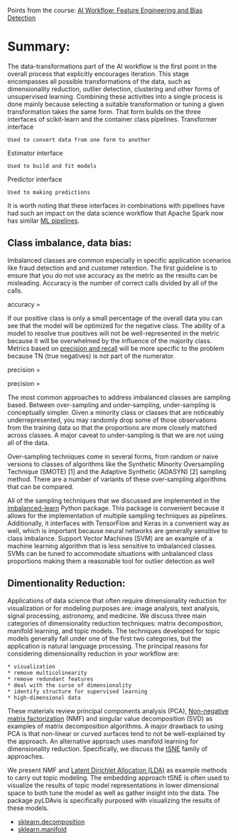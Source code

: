 Points from the course: [AI Workflow: Feature Engineering and Bias Detection](https://www.coursera.org/learn/ibm-ai-workflow-feature-engineering-bias-detection)


# Summary:

The data-transformations part of the AI workflow is the first point in the overall process that
explicitly encourages iteration. This stage encompasses all possible transformations of the data,
such as dimensionality reduction, outlier detection, clustering and other forms of unsupervised
learning. Combining these activities into a single process is done mainly because selecting a
suitable transformation or tuning a given transformation takes the same form. That form builds on
the three interfaces of scikit-learn and the container class pipelines.
Transformer interface

    Used to convert data from one form to another

Estimator interface

    Used to build and fit models

Predictor interface

    Used to making predictions

It is worth noting that these interfaces in combinations with pipelines have had such an impact on
the data science workflow that Apache Spark now has similar [ML pipelines](https://spark.apache.org/docs/latest/ml-pipeline.html).


## Class imbalance, data bias:

Imbalanced classes are common especially in specific application scenarios like fraud detection
and and customer retention. The first guideline is to ensure that you do not use accuracy as the
metric as the results can be misleading. Accuracy is the number of correct calls divided by all of
the calls.

<!-- accuracy = \frac{tp+tn}{tp + fp + tn + fn} -->
accuracy = [](image_source/accuracy.gif)

If our positive class is only a small percentage of the overall data you can see that the model
will be optimized for the negative class. The ability of a model to resolve true positives will
not be well-represented in the metric because it will be overwhelmed by the influence of the
majority class. Metrics based on [precision and recall](https://en.wikipedia.org/wiki/Precision_and_recall) will be more specific to the problem because
TN (true negatives) is not part of the numerator.

<!-- precision = \frac{tp}{tp + fp} -->

precision = [](image_source/precision_1.gif)
<!-- precision = \frac{tp}{tp + fn} -->

precision = [](image_source/precision_2.gif)

The most common approaches to address imbalanced classes are sampling based. Between over-sampling
and under-sampling, under-sampling is conceptually simpler. Given a minority class or classes that
are noticeably underrepresented, you may randomly drop some of those observations from the
training data so that the proportions are more closely matched across classes. A major caveat to
under-sampling is that we are not using all of the data.

Over-sampling techniques come in several forms, from random or naive versions to classes of
algorithms like the Synthetic Minority Oversampling Technique (SMOTE) [1] and the Adaptive
Synthetic (ADASYN) [2] sampling method. There are a number of variants of these over-sampling
algorithms that can be compared.

All of the sampling techniques that we discussed are implemented in the [imbalanced-learn](https://imbalanced-learn.readthedocs.io/en/stable/) Python
package. This package is convenient because it allows for the implementation of multiple sampling
techniques as pipelines. Additionally, it interfaces with TensorFlow and Keras in a convenient way
as well, which is important because neural networks are generally sensitive to class imbalance.
Support Vector Machines (SVM) are an example of a machine learning algorithm that is less
sensitive to imbalanced classes. SVMs can be tuned to accommodate situations with unbalanced class
proportions making them a reasonable tool for outlier detection as well


## Dimentionality Reduction:

Applications of data science that often require dimensionality reduction for visualization or for
modeling purposes are: image analysis, text analysis, signal processing, astronomy, and medicine.
We discuss three main categories of dimensionality reduction techniques: matrix decomposition,
manifold learning, and topic models. The techniques developed for topic models generally fall
under one of the first two categories, but the application is natural language processing. The
principal reasons for considering dimensionality reduction in your workflow are:

	* visualization
    * remove multicolinearity
    * remove redundant features
    * deal with the curse of dimensionality
    * identify structure for supervised learning
    * high-dimensional data

These materials review principal components analysis (PCA), [Non-negative matrix factorization](https://en.wikipedia.org/wiki/Non-negative_matrix_factorization) (NMF) and singular value
decomposition (SVD) as examples of matrix decomposition algorithms. A major drawback to using PCA
is that non-linear or curved surfaces tend to not be well-explained by the approach. An
alternative approach uses manifold learning for dimensionality reduction. Specifically, we discuss
the [tSNE](https://en.wikipedia.org/wiki/T-distributed_stochastic_neighbor_embedding) family of
approaches.

We present NMF and [Latent Dirichlet Allocation (LDA)](https://en.wikipedia.org/wiki/Latent_Dirichlet_allocation) as example methods to carry out topic modeling. The embedding approach tSNE is often used to visualize the results of topic model representations in lower dimensional space to both tune the model as well as gather insight into the data. The package pyLDAvis is specifically purposed with visualizing the results of these models.

* [sklearn.decomposition](https://scikit-learn.org/stable/modules/classes.html#module-sklearn.decomposition)
* [sklearn.manifold](https://scikit-learn.org/stable/modules/manifold.html)